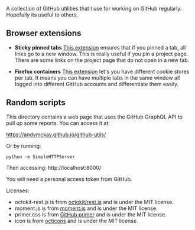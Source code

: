 A collection of GitHub utilities that I use for working on GitHub regularly. Hopefully its useful to others.

## Browser extensions

* **Sticky pinned tabs** [This extension](https://addons.mozilla.org/en-US/firefox/addon/sticky-pinned-tabs/) ensures that if you pinned a tab, all links go to a new window. This is really useful if you pin a project page. There are some links on the project page that do not open in a new tab.

* **Firefox containers** [This extension](https://addons.mozilla.org/en-US/firefox/addon/multi-account-containers/) let's you have different cookie stores per tab. It means you can have multiple tabs in the same window all logged into different GitHub accounts and differentiate them easily.

## Random scripts

This directory contains a web page that uses the GitHub GraphQL API to pull up some reports. You can access it at:

https://andymckay.github.io/github-utils/

Or by running:

```
python -m SimpleHTTPServer
```

Then accessing: http://localhost:8000/

You will need a personal access token from GitHub.

Licenses:

* octokit-rest.js is from [octokit/rest.js](https://github.com/octokit/rest.js/) and is under the MIT license.
* moment.js is from [moment.js](https://momentjs.com/) and is under the MIT license.
* primer.css is from [GitHub primer](https://styleguide.github.com/primer/) and is under the MIT license.
* icon is from [octicons](https://octicons.github.com/) and is under the MIT license.